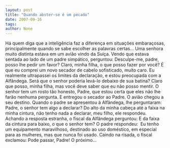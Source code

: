 ```yaml
---
layout: post
title: "Quando abster-se é um pecado"
date: 2007-09-16
tags: 
author: None
---
```

H&aacute; quem diga que a intelig&ecirc;ncia faz a diferen&ccedil;a em situa&ccedil;&otilde;es embara&ccedil;osas,
principalmente quando se sabe escolher as palavras certas... 
Uma senhora muito distinta estava em um avi&atilde;o vindo da Su&iacute;&ccedil;a. Vendo que estava sentada ao lado de um padre simp&aacute;tico, perguntou:&nbsp;Desculpe-me, padre, posso lhe pedir um favor?
Claro, minha filha, o que posso fazer por voc&ecirc;?
&Eacute; que eu comprei um novo secador de cabelo sofisticado, muito caro. Eu realmente ultrapassei os limites da declara&ccedil;&atilde;o, e estou preocupada com a Alf&acirc;ndega. Ser&aacute; que o senhor poderia lev&aacute;-lo debaixo de sua batina? 
Claro que posso, minha filha, mas voc&ecirc; deve saber que eu n&atilde;o posso mentir.
O senhor tem um rosto t&atilde;o honesto, Padre, que estou certa que eles n&atilde;o lhe far&atilde;o nenhuma pergunta. E entregou o secador ao Padre. 
O avi&atilde;o chegou a seu destino. Quando o padre se apresentou &agrave; Alf&acirc;ndega, lhe perguntaram:
Padre, o senhor tem algo a declarar?
Do alto da minha cabe&ccedil;a at&eacute; a faixa na minha cintura, n&atilde;o tenho nada a declarar, meu filho, ele respondeu. 
Achando a resposta estranha, o fiscal da Alf&acirc;ndega perguntou:
E da faixa da cintura para baixo, o que o senhor tem?
O padre respondeu: &nbsp;Eu tenho um equipamento maravilhoso, destinado ao uso dom&eacute;stico, em especial para as mulheres, mas que nunca foi usado. 
Caindo na risada, o fiscal exclamou:&nbsp;Pode passar, Padre! O pr&oacute;ximo... 